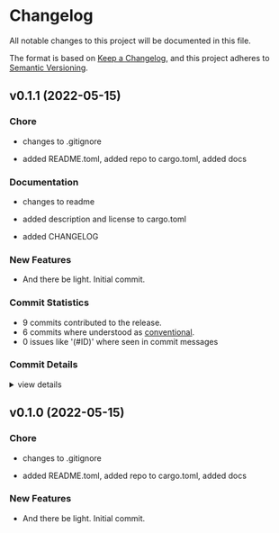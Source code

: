 # Changelog

All notable changes to this project will be documented in this file.

The format is based on [Keep a Changelog](https://keepachangelog.com/en/1.0.0/),
and this project adheres to [Semantic Versioning](https://semver.org/spec/v2.0.0.html).

## v0.1.1 (2022-05-15)

### Chore

 - <csr-id-4ea57c391e614fb967e0d2ed623f65c803757b47/> changes to .gitignore

 - <csr-id-0f1a72b2e0fe3d46a9e8aec9829296dc0585b99a/> added README.toml, added repo to cargo.toml, added docs


### Documentation

 - <csr-id-612406b26b46bcbbd2b170e036a377304c4716f7/> changes to readme

 - <csr-id-0ed5307a54a5d4cc9be50b050b600c8c26e55411/> added description and license to cargo.toml

 - <csr-id-dd7f8f735fc6f337b56997ac2fe3417ba9dc55e1/> added CHANGELOG


### New Features

 - <csr-id-7eb273ac148faf37885ed57ef208144fe92b1122/> And there be light. Initial commit.


### Commit Statistics

<csr-read-only-do-not-edit/>

 - 9 commits contributed to the release.
 - 6 commits where understood as [conventional](https://www.conventionalcommits.org).
 - 0 issues like '(#ID)' where seen in commit messages

### Commit Details

<csr-read-only-do-not-edit/>

<details><summary>view details</summary>

 * **Uncategorized**
    - changes to readme ([`612406b`](https://github.comgit//saskenuba/mercadopago-sdk-rust/commit/612406b26b46bcbbd2b170e036a377304c4716f7))
    - docs, feat: create_card_token is now working correctly ([`c544b79`](https://github.comgit//saskenuba/mercadopago-sdk-rust/commit/c544b79cfcdb1e9d6f6da11752aeacba043d2dd7))
    - added description and license to cargo.toml ([`0ed5307`](https://github.comgit//saskenuba/mercadopago-sdk-rust/commit/0ed5307a54a5d4cc9be50b050b600c8c26e55411))
    - added CHANGELOG ([`dd7f8f7`](https://github.comgit//saskenuba/mercadopago-sdk-rust/commit/dd7f8f735fc6f337b56997ac2fe3417ba9dc55e1))
    - Release mercadopago-sdk-rust v0.1.0 ([`0d8f632`](https://github.comgit//saskenuba/mercadopago-sdk-rust/commit/0d8f632adadf7794772317755c3b429729ad489b))
    - changes to .gitignore ([`4ea57c3`](https://github.comgit//saskenuba/mercadopago-sdk-rust/commit/4ea57c391e614fb967e0d2ed623f65c803757b47))
    - added README.toml, added repo to cargo.toml, added docs ([`0f1a72b`](https://github.comgit//saskenuba/mercadopago-sdk-rust/commit/0f1a72b2e0fe3d46a9e8aec9829296dc0585b99a))
    - And there be light. Initial commit. ([`7eb273a`](https://github.comgit//saskenuba/mercadopago-sdk-rust/commit/7eb273ac148faf37885ed57ef208144fe92b1122))
    - Initial commit ([`adbc7c4`](https://github.comgit//saskenuba/mercadopago-sdk-rust/commit/adbc7c455eb97bd96ac4c637ec0dcaccd7d23f97))
</details>

## v0.1.0 (2022-05-15)

<csr-id-4ea57c391e614fb967e0d2ed623f65c803757b47/>
<csr-id-0f1a72b2e0fe3d46a9e8aec9829296dc0585b99a/>

### Chore

 - <csr-id-4ea57c391e614fb967e0d2ed623f65c803757b47/> changes to .gitignore

 - <csr-id-0f1a72b2e0fe3d46a9e8aec9829296dc0585b99a/> added README.toml, added repo to cargo.toml, added docs


### New Features

 - <csr-id-7eb273ac148faf37885ed57ef208144fe92b1122/> And there be light. Initial commit.

